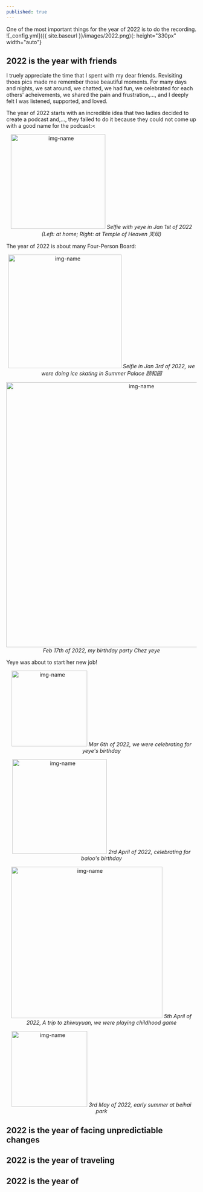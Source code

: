 ```yaml
---
published: true
---
```


One of the most important things for the year of 2022 is to do the recording.
![_config.yml]({{ site.baseurl }}/images/2022.png){: height="330px" width="auto"}
## 2022 is the year with friends
I truely appreciate the time that I spent with my dear friends. Revisiting thoes pics made me remember those beautiful moments. For many days and nights, we sat around, we chatted, we had fun, we celebrated for each others' acheivements, we shared the pain and frustration,..., and I deeply felt I was listened, supported, and loved.

The year of 2022 starts with an incredible idea that two ladies decided to create a podcast and,..., they failed to do it because they could not come up with a good name for the podcast:<

<p align="center">
  <img alt="img-name" src="{{ site.baseurl }}/images/combined1.jpg" height="250" width="auto">
    <em>Selfie with yeye in Jan 1st of 2022 (Left: at home; Right: at Temple of Heaven 天坛)</em>
</p>

The year of 2022 is about many Four-Person Board:

<p align="center">
  <img alt="img-name" src="{{ site.baseurl }}/images/combined3.jpg" height="300" width="auto">
    <em>Selfie in Jan 3rd of 2022, we were doing ice skating in Summer Palace 颐和园</em>
</p>

<p align="center">
  <img alt="img-name" src="{{ site.baseurl }}/images/combined4.jpg" height="auto" width="700">
    <em> Feb 17th of 2022, my birthday party Chez yeye</em>
</p>

Yeye was about to start her new job!
<p align="center">
  <img alt="img-name" src="{{ site.baseurl }}/images/72.jpg" height="200" width="auto">
    <em> Mar 6th of 2022, we were celebrating for yeye's birthday</em>
</p>

<p align="center">
  <img alt="img-name" src="{{ site.baseurl }}/images/combined6.jpg" height="250" width="auto">
    <em> 2rd April of 2022, celebrating for baioo's birthday</em>
</p>

<p align="center">
  <img alt="img-name" src="{{ site.baseurl }}/images/combined7.jpg" height="400" width="auto">
    <em> 5th April of 2022, A trip to zhiwuyuan, we were playing childhood game</em>
</p>

<p align="center">
  <img alt="img-name" src="{{ site.baseurl }}/images/74.jpg" height="200" width="auto">
    <em> 3rd May of 2022, early summer at beihai park</em>
</p>





## 2022 is the year of facing unpredictiable changes


## 2022 is the year of traveling

## 2022 is the year of
